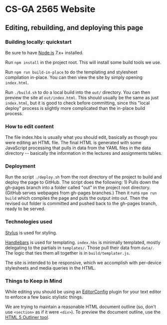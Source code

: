 # CS-GA 2565 Website

## Editing, rebuilding, and deploying this page

### Building locally: quickstart

Be sure to have [Node.js](https://iojs.org/) 7.x+ installed.

Run `npm install` in the project root. This will install some build tools we use.

Run `npm run build-in-place` to do the templating and stylesheet compilation in-place. You can then view the site by simply opening `index.html`.

Run `./build.sh` to do a local build into the `out/` directory. You can then preview the site at `out/index.html`. This should usually be the same as just `index.html`, but it is good to check before committing, since this "local deploy" process is slightly more complicated than the in-place build process.

### How to edit content
The file index.hbs is usually what you should edit, basically as though you were editing an HTML file. The final HTML is generated with some JavaScript processing that pulls in data from the YAML files in the data directory -- basically the information in the lectures and assignments tables. 

### Deployment
Run the script `./deploy.sh` from the root directory of the project to build and deploy the page to GitHub.  The script does the following: 1) Pulls down the gh-pages branch into a folder called "out" in the project root directory. (GitHub serves webpages from gh-pages branches.) Then it runs `npm run build` which compiles the page and puts the output into out. Then the revised out folder is committed and pushed back to the gh-pages branch, ready to be served.

### Technologies used

[Stylus](https://learnboost.github.io/stylus/) is used for styling.

[Handlebars](http://handlebarsjs.com/) is used for templating. `index.hbs` is minimally templated, mostly delegating to the partials in `templates/`. Those pull their data from `data/`. The logic that ties them all together is in `build/templater.js`.

The site is intended to be responsive, which we accomplish with per-device stylesheets and media queries in the HTML.

### Things to Keep in Mind

While editing you should be using an [EditorConfig](http://editorconfig.org/) plugin for your text editor to enforce a few basic stylistic things.

We are trying to maintain a reasonable HTML document outline (so, don't use `<section>` as if it were `<div>`). To preview the document outline, use the [HTML 5 Outliner tool](https://gsnedders.html5.org/outliner/).
